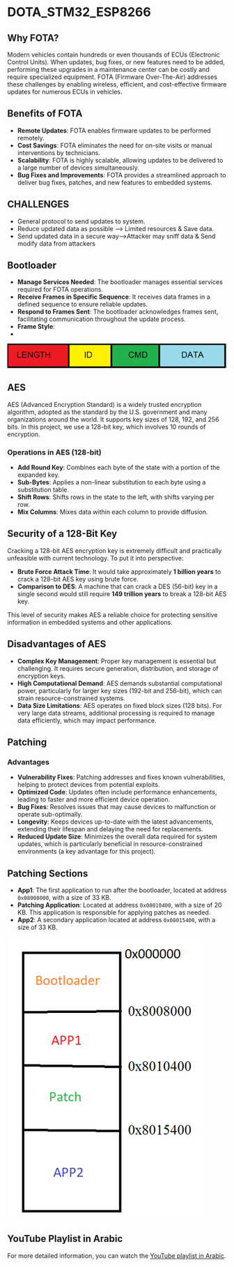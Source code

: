 # DOTA_STM32_ESP8266
## Why FOTA?

Modern vehicles contain hundreds or even thousands of ECUs (Electronic Control Units). When updates, bug fixes, or new features need to be added, performing these upgrades in a maintenance center can be costly and require specialized equipment. FOTA (Firmware Over-The-Air) addresses these challenges by enabling wireless, efficient, and cost-effective firmware updates for numerous ECUs in vehicles.

## Benefits of FOTA

- **Remote Updates**: FOTA enables firmware updates to be performed remotely.
- **Cost Savings**: FOTA eliminates the need for on-site visits or manual interventions by technicians.
- **Scalability**: FOTA is highly scalable, allowing updates to be delivered to a large number of devices simultaneously.
- **Bug Fixes and Improvements**: FOTA provides a streamlined approach to deliver bug fixes, patches, and new features to embedded systems.



## CHALLENGES

- General protocol to send updates to system.
- Reduce updated data as possible --> Limited resources & Save data.
- Send updated data in a secure way-->Attacker may sniff data & Send modify data from attackers


## Bootloader

- **Manage Services Needed**: The bootloader manages essential services required for FOTA operations.
- **Receive Frames in Specific Sequence**: It receives data frames in a defined sequence to ensure reliable updates.
- **Respond to Frames Sent**: The bootloader acknowledges frames sent, facilitating communication throughout the update process.
- **Frame Style**:
-
![FOTA Process](/img/frame_bootloader.png)

## AES

AES (Advanced Encryption Standard) is a widely trusted encryption algorithm, adopted as the standard by the U.S. government and many organizations around the world. It supports key sizes of 128, 192, and 256 bits. In this project, we use a 128-bit key, which involves 10 rounds of encryption.

### Operations in AES (128-bit)

- **Add Round Key**: Combines each byte of the state with a portion of the expanded key.
- **Sub-Bytes**: Applies a non-linear substitution to each byte using a substitution table.
- **Shift Rows**: Shifts rows in the state to the left, with shifts varying per row.
- **Mix Columns**: Mixes data within each column to provide diffusion.

## Security of a 128-Bit Key

Cracking a 128-bit AES encryption key is extremely difficult and practically unfeasible with current technology. To put it into perspective:

- **Brute Force Attack Time**: It would take approximately **1 billion years** to crack a 128-bit AES key using brute force.
- **Comparison to DES**: A machine that can crack a DES (56-bit) key in a single second would still require **149 trillion years** to break a 128-bit AES key.

This level of security makes AES a reliable choice for protecting sensitive information in embedded systems and other applications.

## Disadvantages of AES

- **Complex Key Management**: Proper key management is essential but challenging. It requires secure generation, distribution, and storage of encryption keys.
- **High Computational Demand**: AES demands substantial computational power, particularly for larger key sizes (192-bit and 256-bit), which can strain resource-constrained systems.
- **Data Size Limitations**: AES operates on fixed block sizes (128 bits). For very large data streams, additional processing is required to manage data efficiently, which may impact performance.

## Patching

### Advantages

- **Vulnerability Fixes**: Patching addresses and fixes known vulnerabilities, helping to protect devices from potential exploits.
- **Optimized Code**: Updates often include performance enhancements, leading to faster and more efficient device operation.
- **Bug Fixes**: Resolves issues that may cause devices to malfunction or operate sub-optimally.
- **Longevity**: Keeps devices up-to-date with the latest advancements, extending their lifespan and delaying the need for replacements.
- **Reduced Update Size**: Minimizes the overall data required for system updates, which is particularly beneficial in resource-constrained environments (a key advantage for this project).

## Patching Sections

- **App1**: The first application to run after the bootloader, located at address `0x08008000`, with a size of 33 KB.
- **Patching Application**: Located at address `0x08010400`, with a size of 20 KB. This application is responsible for applying patches as needed.
- **App2**: A secondary application located at address `0x08015400`, with a size of 33 KB.


![Patching Sections](/img/SECTIONS.png)

## YouTube Playlist in Arabic

For more detailed information, you can watch the [YouTube playlist in Arabic](https://www.youtube.com/playlist?list=PLAaD5nt6MJGQ31_0qnO1lXGpwnUUKgoiM).
